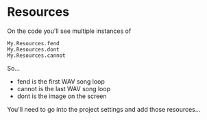 # Resources
On the code you'll see multiple instances of

```vbnet
My.Resources.fend
My.Resources.dont
My.Resources.cannot
```

So...

* fend is the first WAV song loop
* cannot is the last WAV song loop
* dont is the image on the screen

You'll need to go into the project settings and add those resources...